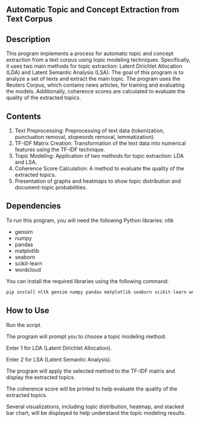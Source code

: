 ## Automatic Topic and Concept Extraction from Text Corpus
## Description
This program implements a process for automatic topic and concept extraction from a text corpus using topic modeling techniques. Specifically, it uses two main methods for topic extraction: Latent Dirichlet Allocation (LDA) and Latent Semantic Analysis (LSA). The goal of this program is to analyze a set of texts and extract the main topic. The program uses the Reuters Corpus, which contains news articles, for training and evaluating the models. Additionally, coherence scores are calculated to evaluate the quality of the extracted topics.

## Contents
1. Text Preprocessing: Preprocessing of text data (tokenization, punctuation removal, stopwords removal, lemmatization).
2. TF-IDF Matrix Creation: Transformation of the text data into numerical features using the TF-IDF technique.
3. Topic Modeling: Application of two methods for topic extraction: LDA and LSA.
4. Coherence Score Calculation: A method to evaluate the quality of the extracted topics.
5. Presentation of graphs and heatmaps to show topic distribution and document-topic probabilities.

## Dependencies

To run this program, you will need the following Python libraries:
nltk
- gensim
- numpy
- pandas
- matplotlib
- seaborn 
- scikit-learn
- wordcloud

You can install the required libraries using the following command:
```bash
pip install nltk gensim numpy pandas matplotlib seaborn scikit-learn wordcloud
```
## How to Use
Run the script. 

The program will prompt you to choose a topic modeling method:

Enter 1 for LDA (Latent Dirichlet Allocation).

Enter 2 for LSA (Latent Semantic Analysis).

The program will apply the selected method to the TF-IDF matrix and display the extracted topics.

The coherence score will be printed to help evaluate the quality of the extracted topics.

Several visualizations, including topic distribution, heatmap, and stacked bar chart, will be displayed to help understand the topic modeling results.

